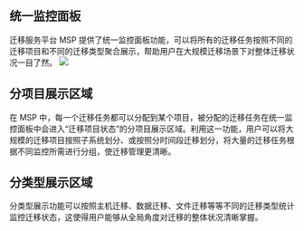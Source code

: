 ## 统一监控面板
迁移服务平台 MSP 提供了统一监控面板功能，可以将所有的迁移任务按照不同的迁移项目和不同的迁移类型聚合展示，帮助用户在大规模迁移场景下对整体迁移状况一目了然。
![](http://imgcache.tcecqpoc.fsphere.cn/image/mc.qcloudimg.com/static/img/63f19d877af659e0a194c3ca659ef72b/image.png)
## 分项目展示区域
在 MSP 中，每一个迁移任务都可以分配到某个项目，被分配的迁移任务在统一监控面板中会进入“迁移项目状态”的分项目展示区域。利用这一功能，用户可以将大规模的迁移项目按照子系统划分、或按照分时间段迁移划分，将大量的迁移任务根据不同监控所需进行分组，使迁移管理更清晰。
## 分类型展示区域
分类型展示功能可以按照主机迁移、数据迁移、文件迁移等等不同的迁移类型统计监控迁移状态，这使得用户能够从全局角度对迁移的整体状况清晰掌握。
